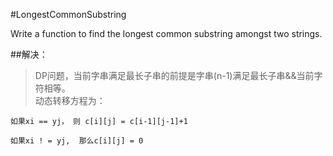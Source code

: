 #LongestCommonSubstring

Write a function to find the longest common substring amongst two strings.

##解决：

>DP问题，当前字串满足最长子串的前提是字串(n-1)满足最长子串&&当前字符相等。<br>
>   动态转移方程为：

   	如果xi == yj， 则 c[i][j] = c[i-1][j-1]+1

   	如果xi ! = yj,  那么c[i][j] = 0